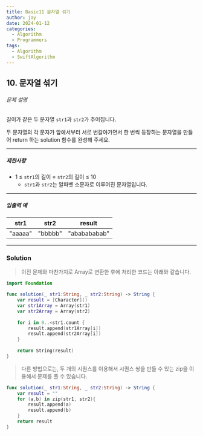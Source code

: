 ```yaml
---
title: Basic11 문자열 섞기
author: jay
date: 2024-01-12
categories:
  - Algorithm
  - Programmers
tags:
  - Algorithm
  - SwiftAlgorithm
---
```

## 10. 문자열 섞기

###### 문제 설명

길이가 같은 두 문자열 `str1`과 `str2`가 주어집니다.

두 문자열의 각 문자가 앞에서부터 서로 번갈아가면서 한 번씩 등장하는 문자열을 만들어 return 하는 solution 함수를 완성해 주세요.

---

##### 제한사항

- 1 ≤ `str1`의 길이 = `str2`의 길이 ≤ 10
    - `str1`과 `str2`는 알파벳 소문자로 이루어진 문자열입니다.

---

##### 입출력 예

|str1|str2|result|
|---|---|---|
|"aaaaa"|"bbbbb"|"ababababab"|

---

### Solution

> 이전 문제와 마찬가지로 Array로 변환한 후에 처리한 코드는 아래와 같습니다.

```swift
import Foundation

func solution(_ str1:String, _ str2:String) -> String {
    var result = [Character]()
    var str1Array = Array(str1)
    var str2Array = Array(str2)
    
    for i in 0..<str1.count {
        result.append(str1Array[i])
        result.append(str2Array[i])
    }
    
    return String(result)
}
```

> 다른 방법으로는, 두 개의 시퀀스를 이용해서 시퀀스 쌍을 만들 수 있는 zip을 이용해서 문제를 풀 수 있습니다.

```swift
func solution(_ str1:String, _ str2:String) -> String {
    var result = ""
    for (a,b) in zip(str1, str2){
        result.append(a)
        result.append(b)
    }
    return result
}
```